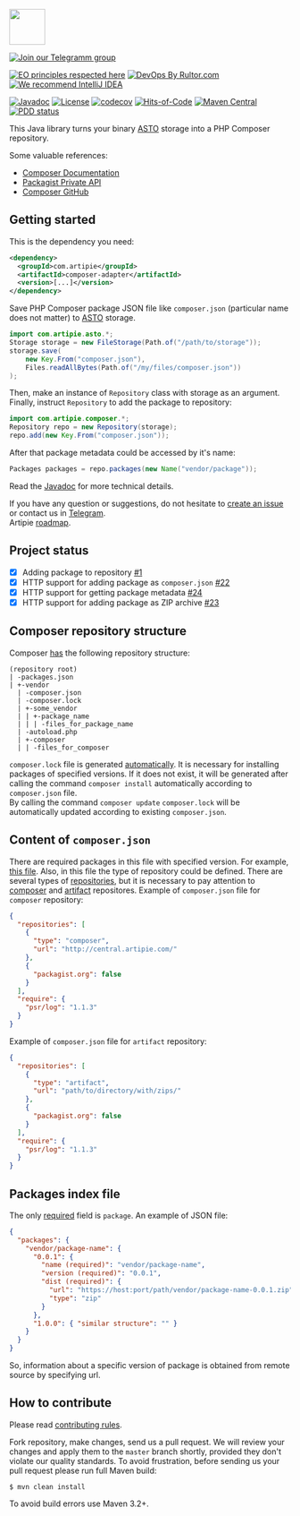<a href="http://artipie.com"><img src="https://www.artipie.com/logo.svg" width="64px" height="64px"/></a>

[![Join our Telegramm group](https://img.shields.io/badge/Join%20us-Telegram-blue?&logo=telegram&?link=http://right&link=http://t.me/artipie)](http://t.me/artipie)

[![EO principles respected here](https://www.elegantobjects.org/badge.svg)](https://www.elegantobjects.org)
[![DevOps By Rultor.com](http://www.rultor.com/b/artipie/composer-adapter)](http://www.rultor.com/p/artipie/composer-adapter)
[![We recommend IntelliJ IDEA](https://www.elegantobjects.org/intellij-idea.svg)](https://www.jetbrains.com/idea/)

[![Javadoc](http://www.javadoc.io/badge/com.artipie/composer-adapter.svg)](http://www.javadoc.io/doc/com.artipie/composer-adapter)
[![License](https://img.shields.io/badge/license-MIT-green.svg)](https://github.com/artipie/composer-adapter/blob/master/LICENSE.txt)
[![codecov](https://codecov.io/gh/artipie/composer-adapter/branch/master/graph/badge.svg)](https://codecov.io/gh/artipie/composer-adapter)
[![Hits-of-Code](https://hitsofcode.com/github/artipie/composer-adapter)](https://hitsofcode.com/view/github/artipie/composer-adapter)
[![Maven Central](https://img.shields.io/maven-central/v/com.artipie/composer-adapter.svg)](https://maven-badges.herokuapp.com/maven-central/com.artipie/composer-adapter)
[![PDD status](http://www.0pdd.com/svg?name=artipie/composer-adapter)](http://www.0pdd.com/p?name=artipie/composer-adapter)

This Java library turns your binary [ASTO](https://github.com/artipie/asto) 
storage into a PHP Composer repository.

Some valuable references:

  * [Composer Documentation](https://getcomposer.org/doc/)
  * [Packagist Private API](https://packagist.com/docs/api)
  * [Composer GitHub](https://github.com/composer)

## Getting started

This is the dependency you need:

```xml
<dependency>
  <groupId>com.artipie</groupId>
  <artifactId>composer-adapter</artifactId>
  <version>[...]</version>
</dependency>
```

Save PHP Composer package JSON file like `composer.json` (particular name does not matter)
to [ASTO](https://github.com/artipie/asto) storage.

```java
import com.artipie.asto.*;
Storage storage = new FileStorage(Path.of("/path/to/storage"));
storage.save(
    new Key.From("composer.json"), 
    Files.readAllBytes(Path.of("/my/files/composer.json"))
);
```

Then, make an instance of `Repository` class with storage as an argument.
Finally, instruct `Repository` to add the package to repository:

```java
import com.artipie.composer.*;
Repository repo = new Repository(storage);
repo.add(new Key.From("composer.json"));
```

After that package metadata could be accessed by it's name:

```java
Packages packages = repo.packages(new Name("vendor/package"));
```

Read the [Javadoc](http://www.javadoc.io/doc/com.artipie/composer-adapter)
for more technical details.

If you have any question or suggestions, do not hesitate to [create an issue](https://github.com/artipie/composer-adapter/issues/new) or contact us in
[Telegram](https://t.me/artipie).  
Artipie [roadmap](https://github.com/orgs/artipie/projects/3).

## Project status

- [x] Adding package to repository [#1](https://github.com/artipie/composer-adapter/issues/1)
- [x] HTTP support for adding package as `composer.json` [#22](https://github.com/artipie/composer-adapter/issues/22)
- [x] HTTP support for getting package metadata [#24](https://github.com/artipie/composer-adapter/issues/24)
- [x] HTTP support for adding package as ZIP archive [#23](https://github.com/artipie/composer-adapter/issues/23)

## Composer repository structure
Composer [has](https://getcomposer.org/doc/05-repositories.md#composer) 
the following repository structure:
```
(repository root) 
| -packages.json
| +-vendor
  | -composer.json
  | -composer.lock
  | +-some_vendor
  | | +-package_name
  | | | -files_for_package_name  
  | -autoload.php
  | +-composer
  | | -files_for_composer
```
`composer.lock` file is generated [automatically](https://getcomposer.org/doc/01-basic-usage.md#installing-without-composer-lock).
It is necessary for installing packages of specified versions. If it does not exist, it will be generated
after calling the command `composer install` automatically according to `composer.json` file.  
By calling the command `composer update` `composer.lock` will be automatically updated according 
to existing `composer.json`.

## Content of `composer.json`
There are required packages in this file with specified version. For example, [this file](https://getcomposer.org/doc/01-basic-usage.md#the-require-key).
Also, in this file the type of repository could be defined. There are several types of [repositories](https://getcomposer.org/doc/05-repositories.md#repositories),
but it is necessary to pay attention to [composer](https://getcomposer.org/doc/05-repositories.md#composer) and [artifact](https://getcomposer.org/doc/05-repositories.md#artifact)
repositores.
Example of `composer.json` file for `composer` repository:
```json
{
  "repositories": [ 
    {
      "type": "composer",
      "url": "http://central.artipie.com/"
    },
    {
      "packagist.org": false
    }
  ],
  "require": { 
    "psr/log": "1.1.3" 
  }
}
```
Example of `composer.json` file for `artifact` repository:
```json
{
  "repositories": [ 
    {
      "type": "artifact",
      "url": "path/to/directory/with/zips/"
    },
    {
      "packagist.org": false
    }
  ],
  "require": { 
    "psr/log": "1.1.3" 
  }
}
```

## Packages index file
The only [required](https://getcomposer.org/doc/05-repositories.md#packages) field is `package`. An example of JSON file:
```json
{
  "packages": {
    "vendor/package-name": {
      "0.0.1": { 
        "name (required)": "vendor/package-name",
        "version (required)": "0.0.1",
        "dist (required)": {
          "url": "https://host:port/path/vendor/package-name-0.0.1.zip",
          "type": "zip"
        } 
      },
      "1.0.0": { "similar structure": "" }
    }
  }
}
```
So, information about a specific version of package is obtained from remote source by specifying url.

## How to contribute

Please read [contributing rules](https://github.com/artipie/artipie/blob/master/CONTRIBUTING.md).

Fork repository, make changes, send us a pull request. We will review
your changes and apply them to the `master` branch shortly, provided
they don't violate our quality standards. To avoid frustration, before
sending us your pull request please run full Maven build:

```
$ mvn clean install
```

To avoid build errors use Maven 3.2+.

